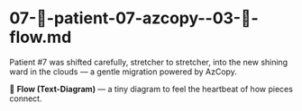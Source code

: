 # 07-🚚-patient-07-azcopy--03-🔄-flow.md

Patient #7 was shifted carefully, stretcher to stretcher, into the new shining ward in the clouds — a gentle migration powered by AzCopy.

🔄 **Flow (Text-Diagram)** — a tiny diagram to feel the heartbeat of how pieces connect.
